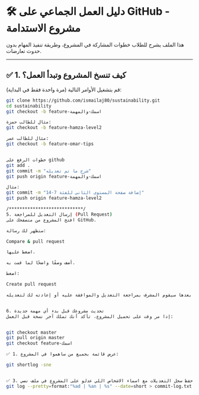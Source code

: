# 🛠️ دليل العمل الجماعي على GitHub - مشروع الاستدامة

هذا الملف يشرح للطلاب خطوات المشاركة في المشروع، وطريقة تنفيذ المهام بدون حدوث تعارضات.

---

## ✅ 1. كيف تنسخ المشروع وتبدأ العمل؟

قم بتشغيل الأوامر التالية (مرة واحدة فقط في البداية):

```bash
git clone https://github.com/ismailaj80/sustainability.git
cd sustainability
git checkout -b feature-اسمك-والمهمة

مثال للطالب حمزة:
git checkout -b feature-hamza-level2

مثال للطالب عمر:
git checkout -b feature-omar-tips


خطوات الرفع على github 
git add .
git commit -m "شرح ما تم تعديله"
git push origin feature-اسمك-والمهمة

مثال:
git commit -m "إضافة صفحة المستوى الثاني للفئة 7-14"
git push origin feature-hamza-level2

/****************************/
5. إرسال التعديل للمراجعة (Pull Request)
افتح المشروع من متصفحك على GitHub.

ستظهر لك رسالة:

Compare & pull request

اضغط عليها.

أضف وصفًا واضحًا لما قمت به.

اضغط:

Create pull request

بعدها سيقوم المشرف بمراجعة التعديل والموافقة عليه أو إعادته لك لتعديله.


6. تحديث مشروعك قبل بدء أي مهمة جديدة
إذا مر وقت على تحميل المشروع، تأكد أنك تملك آخر نسخة قبل العمل:


git checkout master
git pull origin master
git checkout feature-اسمك

✅ 1. عرض قائمة بجميع من ساهموا في المشروع:

git shortlog -sne


✅ 3. حفظ سجل التعديلات مع اسماء الاشخاص اللي عدلو على المشروع في ملف نصي:
git log --pretty=format:"%ad | %an | %s" --date=short > commit-log.txt

